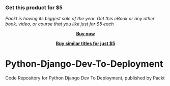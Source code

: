 
### Get this product for $5

<i>Packt is having its biggest sale of the year. Get this eBook or any other book, video, or course that you like just for $5 each</i>


<b><p align='center'>[Buy now](https://packt.link/9781838641283)</p></b>


<b><p align='center'>[Buy similar titles for just $5](https://subscription.packtpub.com/search)</p></b>


# Python-Django-Dev-To-Deployment
Code Repository for Python Django Dev To Deployment, published by Packt
